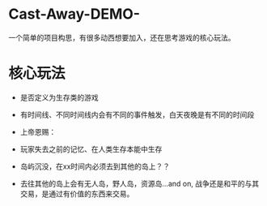 # Cast-Away-DEMO-
一个简单的项目构思，有很多动西想要加入，还在思考游戏的核心玩法。

# 核心玩法
- 是否定义为生存类的游戏
- 有时间线、不同时间线内会有不同的事件触发，白天夜晚是有不同的时间段
- 上帝恩赐：

- 玩家失去之前的记忆、在人类生存本能中生存
- 岛屿沉没，在xx时间内必须去到其他的岛上？？
- 去往其他的岛上会有无人岛，野人岛，资源岛...and on, 战争还是和平的与其交易，是通过有价值的东西来交易。
